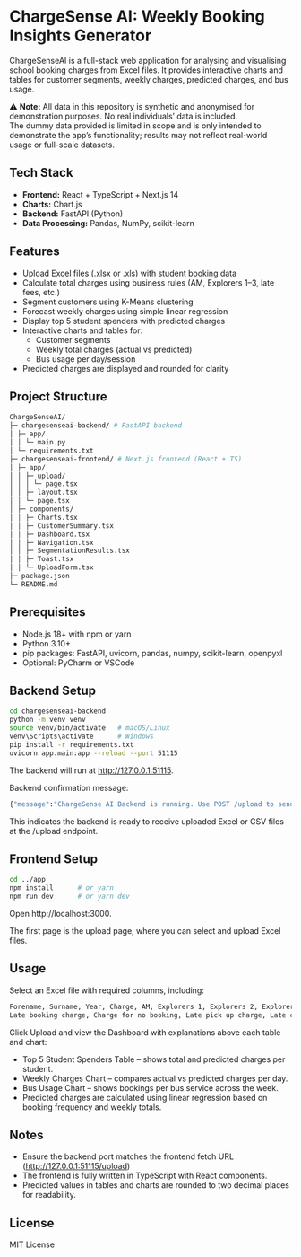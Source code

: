 # ChargeSense AI: Weekly Booking Insights Generator

ChargeSenseAI is a full-stack web application for analysing and visualising school booking charges from Excel files. It provides interactive charts and tables for customer segments, weekly charges, predicted charges, and bus usage.

⚠️ **Note:** All data in this repository is synthetic and anonymised for demonstration purposes. No real individuals’ data is included.  
The dummy data provided is limited in scope and is only intended to demonstrate the app’s functionality; results may not reflect real-world usage or full-scale datasets.

## Tech Stack

- **Frontend:** React + TypeScript + Next.js 14  
- **Charts:** Chart.js  
- **Backend:** FastAPI (Python)  
- **Data Processing:** Pandas, NumPy, scikit-learn  

## Features

- Upload Excel files (.xlsx or .xls) with student booking data
- Calculate total charges using business rules (AM, Explorers 1–3, late fees, etc.)
- Segment customers using K-Means clustering
- Forecast weekly charges using simple linear regression
- Display top 5 student spenders with predicted charges
- Interactive charts and tables for:
  - Customer segments
  - Weekly total charges (actual vs predicted)
  - Bus usage per day/session
- Predicted charges are displayed and rounded for clarity

## Project Structure
```bash
ChargeSenseAI/
├─ chargesenseai-backend/ # FastAPI backend
│ ├─ app/
│ │ └─ main.py
│ └─ requirements.txt
├─ chargesenseai-frontend/ # Next.js frontend (React + TS)
│ ├─ app/
│ │ ├─ upload/
│ │ │ └─ page.tsx
│ │ ├─ layout.tsx
│ │ └─ page.tsx
│ ├─ components/
│ │ ├─ Charts.tsx
│ │ ├─ CustomerSummary.tsx
│ │ ├─ Dashboard.tsx
│ │ ├─ Navigation.tsx
│ │ ├─ SegmentationResults.tsx
│ │ ├─ Toast.tsx
│ │ └─ UploadForm.tsx
├─ package.json
└─ README.md
```
## Prerequisites
- Node.js 18+ with npm or yarn  
- Python 3.10+  
- pip packages: FastAPI, uvicorn, pandas, numpy, scikit-learn, openpyxl  
- Optional: PyCharm or VSCode

## Backend Setup
```bash
cd chargesenseai-backend
python -m venv venv
source venv/bin/activate   # macOS/Linux
venv\Scripts\activate      # Windows
pip install -r requirements.txt
uvicorn app.main:app --reload --port 51115
```
The backend will run at http://127.0.0.1:51115.

Backend confirmation message:
```bash
{"message":"ChargeSense AI Backend is running. Use POST /upload to send Excel or CSV files."}
```

This indicates the backend is ready to receive uploaded Excel or CSV files at the /upload endpoint.

## Frontend Setup
```bash
cd ../app
npm install      # or yarn
npm run dev      # or yarn dev
```
Open http://localhost:3000.

The first page is the upload page, where you can select and upload Excel files.

## Usage
Select an Excel file with required columns, including:
```bash
Forename, Surname, Year, Charge, AM, Explorers 1, Explorers 2, Explorers 3,
Late booking charge, Charge for no booking, Late pick up charge, Late cancellation charge
```
Click Upload and view the Dashboard with explanations above each table and chart:

- Top 5 Student Spenders Table – shows total and predicted charges per student.
- Weekly Charges Chart – compares actual vs predicted charges per day.
- Bus Usage Chart – shows bookings per bus service across the week.
- Predicted charges are calculated using linear regression based on booking frequency and weekly totals.

## Notes
- Ensure the backend port matches the frontend fetch URL (http://127.0.0.1:51115/upload)
- The frontend is fully written in TypeScript with React components.
- Predicted values in tables and charts are rounded to two decimal places for readability.

## License
MIT License
